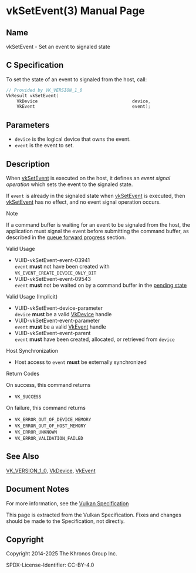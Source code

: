 # vkSetEvent(3) Manual Page

## Name

vkSetEvent - Set an event to signaled state



## [](#_c_specification)C Specification

To set the state of an event to signaled from the host, call:

```c++
// Provided by VK_VERSION_1_0
VkResult vkSetEvent(
    VkDevice                                    device,
    VkEvent                                     event);
```

## [](#_parameters)Parameters

- `device` is the logical device that owns the event.
- `event` is the event to set.

## [](#_description)Description

When [vkSetEvent](https://registry.khronos.org/vulkan/specs/latest/man/html/vkSetEvent.html) is executed on the host, it defines an *event signal operation* which sets the event to the signaled state.

If `event` is already in the signaled state when [vkSetEvent](https://registry.khronos.org/vulkan/specs/latest/man/html/vkSetEvent.html) is executed, then [vkSetEvent](https://registry.khronos.org/vulkan/specs/latest/man/html/vkSetEvent.html) has no effect, and no event signal operation occurs.

Note

If a command buffer is waiting for an event to be signaled from the host, the application must signal the event before submitting the command buffer, as described in the [queue forward progress](https://registry.khronos.org/vulkan/specs/latest/html/vkspec.html#commandbuffers-submission-progress) section.

Valid Usage

- [](#VUID-vkSetEvent-event-03941)VUID-vkSetEvent-event-03941  
  `event` **must** not have been created with `VK_EVENT_CREATE_DEVICE_ONLY_BIT`
- [](#VUID-vkSetEvent-event-09543)VUID-vkSetEvent-event-09543  
  `event` **must** not be waited on by a command buffer in the [pending state](https://registry.khronos.org/vulkan/specs/latest/html/vkspec.html#commandbuffers-lifecycle)

Valid Usage (Implicit)

- [](#VUID-vkSetEvent-device-parameter)VUID-vkSetEvent-device-parameter  
  `device` **must** be a valid [VkDevice](https://registry.khronos.org/vulkan/specs/latest/man/html/VkDevice.html) handle
- [](#VUID-vkSetEvent-event-parameter)VUID-vkSetEvent-event-parameter  
  `event` **must** be a valid [VkEvent](https://registry.khronos.org/vulkan/specs/latest/man/html/VkEvent.html) handle
- [](#VUID-vkSetEvent-event-parent)VUID-vkSetEvent-event-parent  
  `event` **must** have been created, allocated, or retrieved from `device`

Host Synchronization

- Host access to `event` **must** be externally synchronized

Return Codes

On success, this command returns

- `VK_SUCCESS`

On failure, this command returns

- `VK_ERROR_OUT_OF_DEVICE_MEMORY`
- `VK_ERROR_OUT_OF_HOST_MEMORY`
- `VK_ERROR_UNKNOWN`
- `VK_ERROR_VALIDATION_FAILED`

## [](#_see_also)See Also

[VK\_VERSION\_1\_0](https://registry.khronos.org/vulkan/specs/latest/man/html/VK_VERSION_1_0.html), [VkDevice](https://registry.khronos.org/vulkan/specs/latest/man/html/VkDevice.html), [VkEvent](https://registry.khronos.org/vulkan/specs/latest/man/html/VkEvent.html)

## [](#_document_notes)Document Notes

For more information, see the [Vulkan Specification](https://registry.khronos.org/vulkan/specs/latest/html/vkspec.html#vkSetEvent)

This page is extracted from the Vulkan Specification. Fixes and changes should be made to the Specification, not directly.

## [](#_copyright)Copyright

Copyright 2014-2025 The Khronos Group Inc.

SPDX-License-Identifier: CC-BY-4.0